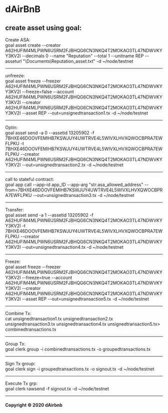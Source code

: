 # dAirBnB

## create asset using goal:

Create ASA:\
goal asset create --creator A62HUFIM4MLPWN6USRM2FJBHQG6CN3NKQ4T2MOKAO3TL47NDWVKYY3KV2I --decimals 0 --name "Reputation"  --total 1 --unitname REP --asseturl "\Documents\Reputation_asset.txt" -d ~/node/testnet

---

unfreeze:\
goal asset freeze --freezer A62HUFIM4MLPWN6USRM2FJBHQG6CN3NKQ4T2MOKAO3TL47NDWVKYY3KV2I  --freeze=false --account A62HUFIM4MLPWN6USRM2FJBHQG6CN3NKQ4T2MOKAO3TL47NDWVKYY3KV2I --creator A62HUFIM4MLPWN6USRM2FJBHQG6CN3NKQ4T2MOKAO3TL47NDWVKYY3KV2I --asset REP --out=unsignedtransaction1.tx -d ~/node/testnet

---

Optin:\
goal asset send -a 0 --assetid 13205902 -f 7BHXE46DOOVFEMIHB7KSWJUY4UWTRVE4L5WIVXLHVXQWOCBPRA7EWFLPKU  -t 7BHXE46DOOVFEMIHB7KSWJUY4UWTRVE4L5WIVXLHVXQWOCBPRA7EWFLPKU  --creator A62HUFIM4MLPWN6USRM2FJBHQG6CN3NKQ4T2MOKAO3TL47NDWVKYY3KV2I --out=unsignedtransaction2.tx -d ~/node/testnet

---

call to stateful contract:\
goal app call --app-id app_ID --app-arg "str:asa_allowed_address" --from=7BHXE46DOOVFEMIHB7KSWJUY4UWTRVE4L5WIVXLHVXQWOCBPRA7EWFLPKU --out=unsignedtransaction3.tx -d ~/node/testnet

---

Transfer:\
goal asset send -a 1 --assetid 13205902 -f A62HUFIM4MLPWN6USRM2FJBHQG6CN3NKQ4T2MOKAO3TL47NDWVKYY3KV2I  -t 7BHXE46DOOVFEMIHB7KSWJUY4UWTRVE4L5WIVXLHVXQWOCBPRA7EWFLPKU --creator A62HUFIM4MLPWN6USRM2FJBHQG6CN3NKQ4T2MOKAO3TL47NDWVKYY3KV2I --out=unsignedtransaction4.tx  -d ~/node/testnet

---

Freeze:\
goal asset freeze --freezer A62HUFIM4MLPWN6USRM2FJBHQG6CN3NKQ4T2MOKAO3TL47NDWVKYY3KV2I  --freeze=true --account A62HUFIM4MLPWN6USRM2FJBHQG6CN3NKQ4T2MOKAO3TL47NDWVKYY3KV2I --creator A62HUFIM4MLPWN6USRM2FJBHQG6CN3NKQ4T2MOKAO3TL47NDWVKYY3KV2I --asset REP --out=unsignedtransaction5.tx -d ~/node/testnet

---

Combine Tx:\
cat unsignedtransaction1.tx unsignedtransaction2.tx unsignedtransaction3.tx unsignedtransaction4.tx unsignedtransaction5.tx> combinedtransactions.tx

---

Group Tx:\
goal clerk group -i combinedtransactions.tx -o groupedtransactions.tx

---

Sign Tx group:\
goal clerk sign -i groupedtransactions.tx -o signout.tx -d ~/node/testnet

---

Execute Tx grp:\
goal clerk rawsend -f signout.tx -d ~/node/testnet

---

#### Copyright &copy; 2020 dAirbnb